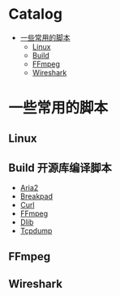 Catalog
=================

   * [一些常用的脚本](#一些常用的脚本)
   		* [Linux](#Linux环境脚本)
   		* [Build](#开源库编译脚本)
   		* [FFmpeg](#FFmpeg处理脚本)
      * [Wireshark](#Wireshark抓包过滤脚本)
      
      
# 一些常用的脚本
## Linux
## Build 开源库编译脚本
* [Aria2](https://github.com/KingsleyYau/LinuxShell/tree/master/build/aria2)</br>
* [Breakpad](https://github.com/KingsleyYau/LinuxShell/tree/master/build/breakpad)</br>
* [Curl](https://github.com/KingsleyYau/LinuxShell/tree/master/build/curl-openssl)</br>
* [FFmpeg](https://github.com/KingsleyYau/LinuxShell/tree/master/build/ffmpeg)</br>
* [Dlib](https://github.com/KingsleyYau/LinuxShell/tree/master/build/dlib)</br>
* [Tcpdump](https://github.com/KingsleyYau/LinuxShell/tree/master/build/other/build-tcpdump-android.sh)</br>

## FFmpeg

## Wireshark